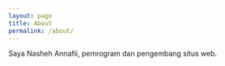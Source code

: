 ```yaml
---
layout: page
title: About
permalink: /about/
---
```


Saya Nasheh Annafii, pemrogram dan pengembang situs web.